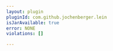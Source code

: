 ```yaml
---
layout: plugin
pluginId: com.github.jochenberger.lein
isJarAvailable: true
error: NONE
violations: []

---
```

